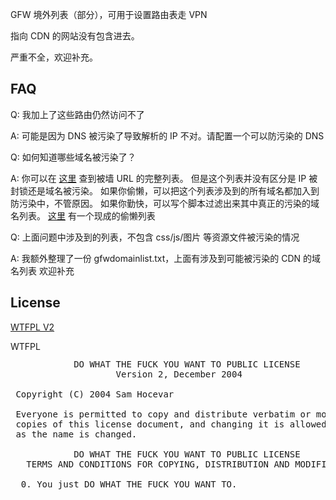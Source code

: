 GFW 境外列表（部分），可用于设置路由表走 VPN

指向 CDN 的网站没有包含进去。

严重不全，欢迎补充。

## FAQ

Q: 我加上了这些路由仍然访问不了

A: 可能是因为 DNS 被污染了导致解析的 IP 不对。请配置一个可以防污染的 DNS

Q: 如何知道哪些域名被污染了？

A: 你可以在 [这里](https://github.com/gfwlist/gfwlist) 查到被墙 URL 的完整列表。
   但是这个列表并没有区分是 IP 被封锁还是域名被污染。
   如果你偷懒，可以把这个列表涉及到的所有域名都加入到防污染中，不管原因。
   如果你勤快，可以写个脚本过滤出来其中真正的污染的域名列表。
   [这里](https://github.com/wongsyrone/domain-block-list) 有一个现成的偷懒列表

Q: 上面问题中涉及到的列表，不包含 css/js/图片 等资源文件被污染的情况

A: 我额外整理了一份 gfwdomainlist.txt，上面有涉及到可能被污染的 CDN 的域名列表
   欢迎补充

## License

[WTFPL V2](http://www.wtfpl.net/txt/copying/)

<a href="http://www.wtfpl.net/"><img
       src="http://www.wtfpl.net/wp-content/uploads/2012/12/wtfpl-badge-4.png"
       width="80" height="15" alt="WTFPL" /></a>

<pre>
            DO WHAT THE FUCK YOU WANT TO PUBLIC LICENSE
                    Version 2, December 2004

 Copyright (C) 2004 Sam Hocevar <sam@hocevar.net>

 Everyone is permitted to copy and distribute verbatim or modified
 copies of this license document, and changing it is allowed as long
 as the name is changed.

            DO WHAT THE FUCK YOU WANT TO PUBLIC LICENSE
   TERMS AND CONDITIONS FOR COPYING, DISTRIBUTION AND MODIFICATION

  0. You just DO WHAT THE FUCK YOU WANT TO.
</pre>
